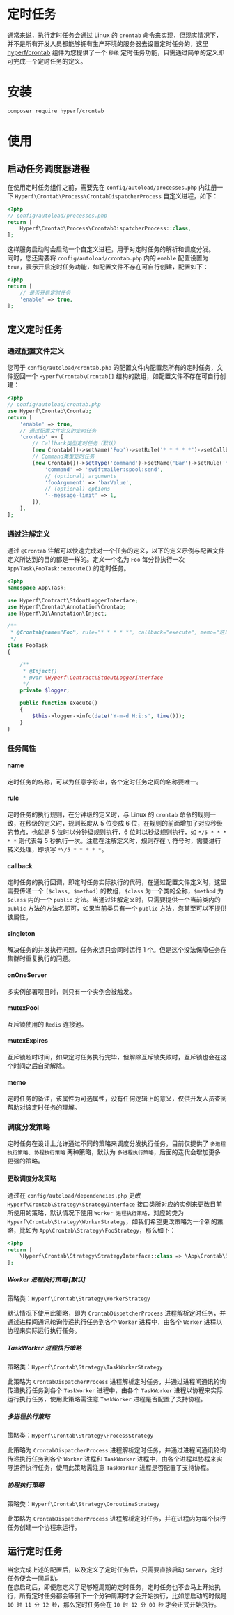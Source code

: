 # 定时任务

通常来说，执行定时任务会通过 Linux 的 `crontab` 命令来实现，但现实情况下，并不是所有开发人员都能够拥有生产环境的服务器去设置定时任务的，这里 [hyperf/crontab](https://github.com/hyperf/crontab) 组件为您提供了一个 `秒级` 定时任务功能，只需通过简单的定义即可完成一个定时任务的定义。 

# 安装

```bash
composer require hyperf/crontab
```

# 使用

## 启动任务调度器进程

在使用定时任务组件之前，需要先在 `config/autoload/processes.php` 内注册一下 `Hyperf\Crontab\Process\CrontabDispatcherProcess` 自定义进程，如下：

```php
<?php
// config/autoload/processes.php
return [
    Hyperf\Crontab\Process\CrontabDispatcherProcess::class,
];
```

这样服务启动时会启动一个自定义进程，用于对定时任务的解析和调度分发。   
同时，您还需要将 `config/autoload/crontab.php` 内的 `enable` 配置设置为 `true`，表示开启定时任务功能，如配置文件不存在可自行创建，配置如下：

```php
<?php
return [
    // 是否开启定时任务
    'enable' => true,
];
```

## 定义定时任务

### 通过配置文件定义

您可于 `config/autoload/crontab.php` 的配置文件内配置您所有的定时任务，文件返回一个 `Hyperf\Crontab\Crontab[]` 结构的数组，如配置文件不存在可自行创建：

```php
<?php
// config/autoload/crontab.php
use Hyperf\Crontab\Crontab;
return [
    'enable' => true,
    // 通过配置文件定义的定时任务
    'crontab' => [
        // Callback类型定时任务（默认）
        (new Crontab())->setName('Foo')->setRule('* * * * *')->setCallback([App\Task\FooTask::class, 'execute'])->setMemo('这是一个示例的定时任务'),
        // Command类型定时任务
        (new Crontab())->setType('command')->setName('Bar')->setRule('* * * * *')->setCallback([
            'command' => 'swiftmailer:spool:send',
            // (optional) arguments
            'fooArgument' => 'barValue',
            // (optional) options
            '--message-limit' => 1,
        ]),
    ],
];
```

### 通过注解定义

通过 `@Crontab` 注解可以快速完成对一个任务的定义，以下的定义示例与配置文件定义所达到的目的都是一样的。定义一个名为 `Foo` 每分钟执行一次 `App\Task\FooTask::execute()` 的定时任务。

```php
<?php
namespace App\Task;

use Hyperf\Contract\StdoutLoggerInterface;
use Hyperf\Crontab\Annotation\Crontab;
use Hyperf\Di\Annotation\Inject;

/**
 * @Crontab(name="Foo", rule="* * * * *", callback="execute", memo="这是一个示例的定时任务")
 */
class FooTask
{

    /**
     * @Inject()
     * @var \Hyperf\Contract\StdoutLoggerInterface
     */
    private $logger;

    public function execute()
    {
        $this->logger->info(date('Y-m-d H:i:s', time()));
    }
}
```

### 任务属性

#### name

定时任务的名称，可以为任意字符串，各个定时任务之间的名称要唯一。

#### rule

定时任务的执行规则，在分钟级的定义时，与 Linux 的 `crontab` 命令的规则一致，在秒级的定义时，规则长度从 5 位变成 6 位，在规则的前面增加了对应秒级的节点，也就是 5 位时以分钟级规则执行，6 位时以秒级规则执行，如 `*/5 * * * * *` 则代表每 5 秒执行一次。注意在注解定义时，规则存在 `\` 符号时，需要进行转义处理，即填写 `*\/5 * * * * *`。

#### callback

定时任务的执行回调，即定时任务实际执行的代码，在通过配置文件定义时，这里需要传递一个 `[$class, $method]` 的数组，`$class` 为一个类的全称，`$method` 为 `$class` 内的一个 `public` 方法。当通过注解定义时，只需要提供一个当前类内的 `public` 方法的方法名即可，如果当前类只有一个 `public` 方法，您甚至可以不提供该属性。

#### singleton

解决任务的并发执行问题，任务永远只会同时运行 1 个。但是这个没法保障任务在集群时重复执行的问题。

#### onOneServer

多实例部署项目时，则只有一个实例会被触发。

#### mutexPool

互斥锁使用的 `Redis` 连接池。

#### mutexExpires

互斥锁超时时间，如果定时任务执行完毕，但解除互斥锁失败时，互斥锁也会在这个时间之后自动解除。

#### memo

定时任务的备注，该属性为可选属性，没有任何逻辑上的意义，仅供开发人员查阅帮助对该定时任务的理解。

### 调度分发策略

定时任务在设计上允许通过不同的策略来调度分发执行任务，目前仅提供了 `多进程执行策略`、`协程执行策略` 两种策略，默认为 `多进程执行策略`，后面的迭代会增加更多更强的策略。   

#### 更改调度分发策略

通过在 `config/autoload/dependencies.php` 更改 `Hyperf\Crontab\Strategy\StrategyInterface` 接口类所对应的实例来更改目前所使用的策略，默认情况下使用 `Worker 进程执行策略`，对应的类为 `Hyperf\Crontab\Strategy\WorkerStrategy`，如我们希望更改策略为一个新的策略，比如为 `App\Crontab\Strategy\FooStrategy`，那么如下：

```php
<?php
return [
    \Hyperf\Crontab\Strategy\StrategyInterface::class => \App\Crontab\Strategy\FooStrategy::class,
];
```

##### Worker 进程执行策略 [默认]

策略类：`Hyperf\Crontab\Strategy\WorkerStrategy`   

默认情况下使用此策略，即为 `CrontabDispatcherProcess` 进程解析定时任务，并通过进程间通讯轮询传递执行任务到各个 `Worker` 进程中，由各个 `Worker` 进程以协程来实际运行执行任务。

##### TaskWorker 进程执行策略

策略类：`Hyperf\Crontab\Strategy\TaskWorkerStrategy`   

此策略为 `CrontabDispatcherProcess` 进程解析定时任务，并通过进程间通讯轮询传递执行任务到各个 `TaskWorker` 进程中，由各个 `TaskWorker` 进程以协程来实际运行执行任务，使用此策略需注意 `TaskWorker` 进程是否配置了支持协程。

##### 多进程执行策略

策略类：`Hyperf\Crontab\Strategy\ProcessStrategy`   

此策略为 `CrontabDispatcherProcess` 进程解析定时任务，并通过进程间通讯轮询传递执行任务到各个 `Worker` 进程和 `TaskWorker` 进程中，由各个进程以协程来实际运行执行任务，使用此策略需注意 `TaskWorker` 进程是否配置了支持协程。

##### 协程执行策略

策略类：`Hyperf\Crontab\Strategy\CoroutineStrategy`   

此策略为 `CrontabDispatcherProcess` 进程解析定时任务，并在进程内为每个执行任务创建一个协程来运行。

## 运行定时任务

当您完成上述的配置后，以及定义了定时任务后，只需要直接启动 `Server`，定时任务便会一同启动。   
在您启动后，即便您定义了足够短周期的定时任务，定时任务也不会马上开始执行，所有定时任务都会等到下一个分钟周期时才会开始执行，比如您启动的时候是 `10 时 11 分 12 秒`，那么定时任务会在 `10 时 12 分 00 秒` 才会正式开始执行。
